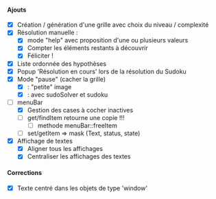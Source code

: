 #### Ajouts

- [x] Création / génération d'une grille avec choix du niveau / complexité
- [x] Résolution manuelle :
  - [x] mode "help" avec proposition d'une ou plusieurs valeurs
  - [x] Compter les éléments restants à découvrir
  - [x] Féliciter !
- [x] Liste ordonnée des hypothèses
- [x] Popup 'Résolution en cours' lors de la résolution du Sudoku
- [x] Mode "pause" (cacher la grille)
  - [x] : "petite" image
  - [x] : avec sudoSolver et sudoku
- [ ] menuBar
  - [x] Gestion des cases à cocher inactives
  - [ ] get/findItem retourne une copie !!!
    - [ ] methode menuBar::freeItem
  - [ ] set/getItem => mask (Text, status, state)
- [x] Affichage de textes
  - [x] Aligner tous les affichages
  - [x] Centraliser les affichages des textes

#### Corrections

- [x] Texte centré dans les objets de type 'window'
